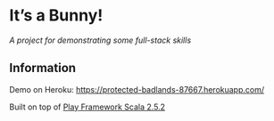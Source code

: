 # It’s a Bunny!
*A project for demonstrating some full-stack skills*

## Information

Demo on Heroku: https://protected-badlands-87667.herokuapp.com/

Built on top of [Play Framework Scala 2.5.2](https://www.playframework.com/)